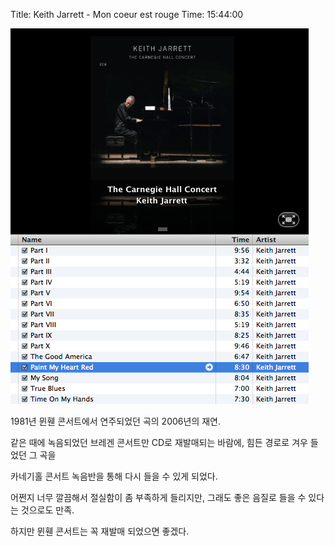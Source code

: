 Title: Keith Jarrett - Mon coeur est rouge
Time: 15:44:00

![](picture_1_ez_.png)

  
1981년 뮌휀 콘서트에서 연주되었던 곡의 2006년의 재연.

같은 때에 녹음되었던 브레겐 콘서트만 CD로 재발매되는 바람에, 힘든 경로로 겨우 들었던 그 곡을

카네기홀 콘서트 녹음반을 통해 다시 들을 수 있게 되었다.

  

어쩐지 너무 깔끔해서 절실함이 좀 부족하게 들리지만, 그래도 좋은 음질로 들을 수 있다는 것으로도 만족.

하지만 뮌휀 콘서트는 꼭 재발매 되었으면 좋겠다.

